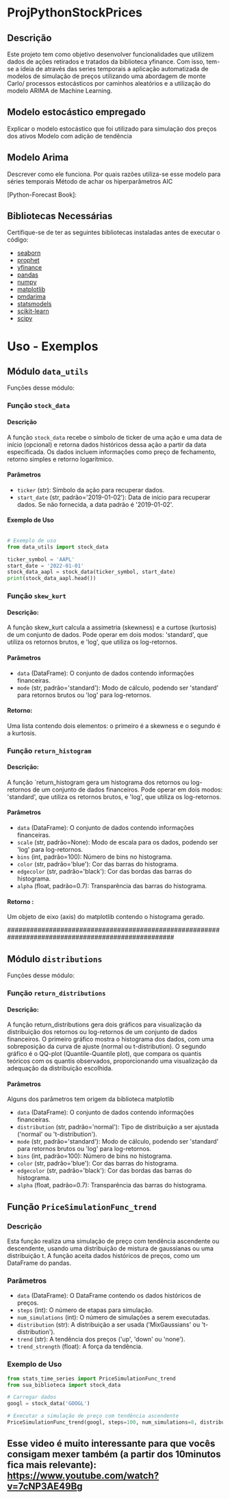 # ProjPythonStockPrices

## Descrição
Este projeto tem como objetivo desenvolver funcionalidades que utilizem dados de ações retirados e tratados da biblioteca
yfinance. Com isso, tem-se a ideia de através das series temporais a aplicação automatizada de modelos de simulação 
de preços utilizando uma abordagem de monte Carlo/ processos estocásticos por caminhos aleatórios e a utilização do modelo ARIMA de Machine Learning.

## Modelo estocástico empregado
Explicar o modelo estocástico que foi utilizado para simulação dos preços dos ativos
Modelo com adição de tendência 

## Modelo Arima 
Descrever como ele funciona. Por quais razões utiliza-se esse modelo para séries temporais
Método de achar os hiperparâmetros AIC

[Python-Forecast Book]: 

## Bibliotecas Necessárias

Certifique-se de ter as seguintes bibliotecas instaladas antes de executar o código:

- [seaborn](https://seaborn.pydata.org/)
- [prophet](https://facebook.github.io/prophet/)
- [yfinance](https://pypi.org/project/yfinance/)
- [pandas](https://pandas.pydata.org/)
- [numpy](https://numpy.org/)
- [matplotlib](https://matplotlib.org/)
- [pmdarima](https://pmdarima.readthedocs.io/)
- [statsmodels](https://www.statsmodels.org/)
- [scikit-learn](https://scikit-learn.org/)
- [scipy](https://www.scipy.org/)


# Uso - Exemplos

##  Módulo `data_utils`
Funções desse módulo:

### Função `stock_data`

#### Descrição
A função `stock_data` recebe o símbolo de ticker de uma ação e uma data de início (opcional) e retorna dados históricos dessa ação a partir da data especificada. Os dados incluem informações como preço de fechamento, retorno simples e retorno logarítmico.

#### Parâmetros
- `ticker` (str): Símbolo da ação para recuperar dados.
- `start_date` (str, padrão='2019-01-02'): Data de início para recuperar dados. Se não fornecida, a data padrão é '2019-01-02'.

#### Exemplo de Uso
```python

# Exemplo de uso
from data_utils import stock_data

ticker_symbol = 'AAPL'
start_date = '2022-01-01'
stock_data_aapl = stock_data(ticker_symbol, start_date)
print(stock_data_aapl.head())
```

### Função `skew_kurt`

#### Descrição:
A função skew_kurt calcula a assimetria (skewness) e a curtose (kurtosis) de um conjunto de dados. Pode operar em dois modos: 'standard', que utiliza os retornos brutos, e 'log', que utiliza os log-retornos.

#### Parâmetros

- `data` (DataFrame): O conjunto de dados contendo informações financeiras.
- `mode` (str, padrão='standard'): Modo de cálculo, podendo ser 'standard' para retornos brutos ou 'log' para log-retornos.

#### Retorno:
Uma lista contendo dois elementos: o primeiro é a skewness e o segundo é a kurtosis.

### Função `return_histogram`

#### Descrição:
A função `return_histogram gera um histograma dos retornos ou log-retornos de um conjunto de dados financeiros. Pode operar em dois modos: 'standard', que utiliza os retornos brutos, e 'log', que utiliza os log-retornos.

#### Parâmetros

- `data` (DataFrame): O conjunto de dados contendo informações financeiras.
- `scale` (str, padrão=None): Modo de escala para os dados, podendo ser 'log' para log-retornos.
- `bins` (int, padrão=100): Número de bins no histograma.
- `color` (str, padrão='blue'): Cor das barras do histograma.
- `edgecolor` (str, padrão='black'): Cor das bordas das barras do histograma.
- `alpha` (float, padrão=0.7): Transparência das barras do histograma.

#### Retorno : 
Um objeto de eixo (axis) do matplotlib contendo o histograma gerado.

####################################################################################################

##  Módulo `distributions`
Funções desse módulo:

### Função `return_distributions`

#### Descrição:
A função return_distributions gera dois gráficos para visualização da distribuição dos retornos ou log-retornos de um conjunto de dados financeiros. O primeiro gráfico mostra o histograma dos dados, com uma sobreposição da curva de ajuste (normal ou t-distribution). O segundo gráfico é o QQ-plot (Quantile-Quantile plot), que compara os quantis teóricos com os quantis observados, proporcionando uma visualização da adequação da distribuição escolhida.

#### Parâmetros
Alguns dos parâmetros tem origem da biblioteca matplotlib

- `data` (DataFrame): O conjunto de dados contendo informações financeiras.
- `distribution` (str, padrão='normal'): Tipo de distribuição a ser ajustada ('normal' ou 't-distribution').
- `mode` (str, padrão='standard'): Modo de cálculo, podendo ser 'standard' para retornos brutos ou 'log' para log-retornos.
- `bins` (int, padrão=100): Número de bins no histograma.
- `color` (str, padrão='blue'): Cor das barras do histograma.
- `edgecolor` (str, padrão='black'): Cor das bordas das barras do histograma.
- `alpha` (float, padrão=0.7): Transparência das barras do histograma.










## Função `PriceSimulationFunc_trend`

### Descrição
Esta função realiza uma simulação de preço com tendência ascendente ou descendente, usando uma distribuição de mistura de gaussianas ou uma distribuição t. A função aceita dados históricos de preços, como um DataFrame do pandas.

### Parâmetros

- `data` (DataFrame): O DataFrame contendo os dados históricos de preços.
- `steps` (int): O número de etapas para simulação.
- `num_simulations` (int): O número de simulações a serem executadas.
- `distribution` (str): A distribuição a ser usada ('MixGaussians' ou 't-distribution').
- `trend` (str): A tendência dos preços ('up', 'down' ou 'none').
- `trend_strength` (float): A força da tendência.

### Exemplo de Uso

```python
from stats_time_series import PriceSimulationFunc_trend
from sua_biblioteca import stock_data

# Carregar dados
googl = stock_data('GOOGL')

# Executar a simulação de preço com tendência ascendente
PriceSimulationFunc_trend(googl, steps=100, num_simulations=8, distribution='MixGaussians', trend='up', trend_strength=0.1)
```



## Esse video é muito interessante para que vocês consigam mexer também (a partir dos 10minutos fica mais relevante): https://www.youtube.com/watch?v=7cNP3AE49Bg 
# 
#
#
#
#
